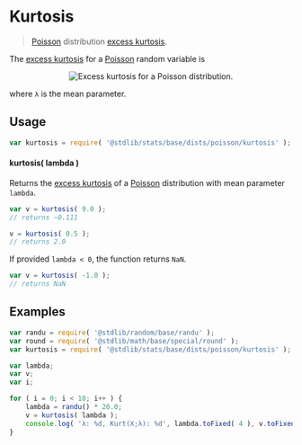 <!--

@license Apache-2.0

Copyright (c) 2018 The Stdlib Authors.

Licensed under the Apache License, Version 2.0 (the "License");
you may not use this file except in compliance with the License.
You may obtain a copy of the License at

   http://www.apache.org/licenses/LICENSE-2.0

Unless required by applicable law or agreed to in writing, software
distributed under the License is distributed on an "AS IS" BASIS,
WITHOUT WARRANTIES OR CONDITIONS OF ANY KIND, either express or implied.
See the License for the specific language governing permissions and
limitations under the License.

-->

# Kurtosis

> [Poisson][poisson-distribution] distribution [excess kurtosis][kurtosis].

<!-- Section to include introductory text. Make sure to keep an empty line after the intro `section` element and another before the `/section` close. -->

<section class="intro">

The [excess kurtosis][kurtosis] for a [Poisson][poisson-distribution] random variable is

<!-- <equation class="equation" label="eq:poisson_kurtosis" align="center" raw="\operatorname{Kurt}\left( X \right) = \lambda^{-1}" alt="Excess kurtosis for a Poisson distribution."> -->

<div class="equation" align="center" data-raw-text="\operatorname{Kurt}\left( X \right) = \lambda^{-1}" data-equation="eq:poisson_kurtosis">
    <img src="https://cdn.jsdelivr.net/gh/stdlib-js/stdlib@51534079fef45e990850102147e8945fb023d1d0/lib/node_modules/@stdlib/stats/base/dists/poisson/kurtosis/docs/img/equation_poisson_kurtosis.svg" alt="Excess kurtosis for a Poisson distribution.">
    <br>
</div>

<!-- </equation> -->

where `λ` is the mean parameter.

</section>

<!-- /.intro -->

<!-- Package usage documentation. -->

<section class="usage">

## Usage

```javascript
var kurtosis = require( '@stdlib/stats/base/dists/poisson/kurtosis' );
```

#### kurtosis( lambda )

Returns the [excess kurtosis][kurtosis] of a [Poisson][poisson-distribution] distribution with mean parameter `lambda`.

```javascript
var v = kurtosis( 9.0 );
// returns ~0.111

v = kurtosis( 0.5 );
// returns 2.0
```

If provided `lambda < 0`, the function returns `NaN`.

```javascript
var v = kurtosis( -1.0 );
// returns NaN
```

</section>

<!-- /.usage -->

<!-- Package usage notes. Make sure to keep an empty line after the `section` element and another before the `/section` close. -->

<section class="notes">

</section>

<!-- /.notes -->

<!-- Package usage examples. -->

<section class="examples">

## Examples

<!-- eslint no-undef: "error" -->

```javascript
var randu = require( '@stdlib/random/base/randu' );
var round = require( '@stdlib/math/base/special/round' );
var kurtosis = require( '@stdlib/stats/base/dists/poisson/kurtosis' );

var lambda;
var v;
var i;

for ( i = 0; i < 10; i++ ) {
    lambda = randu() * 20.0;
    v = kurtosis( lambda );
    console.log( 'λ: %d, Kurt(X;λ): %d', lambda.toFixed( 4 ), v.toFixed( 4 ) );
}
```

</section>

<!-- /.examples -->

<!-- Section to include cited references. If references are included, add a horizontal rule *before* the section. Make sure to keep an empty line after the `section` element and another before the `/section` close. -->

<section class="references">

</section>

<!-- /.references -->

<!-- Section for all links. Make sure to keep an empty line after the `section` element and another before the `/section` close. -->

<section class="links">

[poisson-distribution]: https://en.wikipedia.org/wiki/Poisson_distribution

[kurtosis]: https://en.wikipedia.org/wiki/Kurtosis

</section>

<!-- /.links -->
